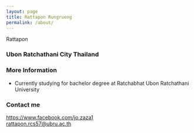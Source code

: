 ```yaml
---
layout: page
title: Rattapon Rungrueng
permalink: /about/
---
```


 Rattapon
### Ubon Ratchathani City Thailand

### More Information
  - Currently studying for bachelor degree 
    at Ratchabhat Ubon Ratchathani University


### Contact me
https://www.facebook.com/jo.zaza1<br>
[rattapon.rcs57@ubru.ac.th](mailto:email@domain.com)
